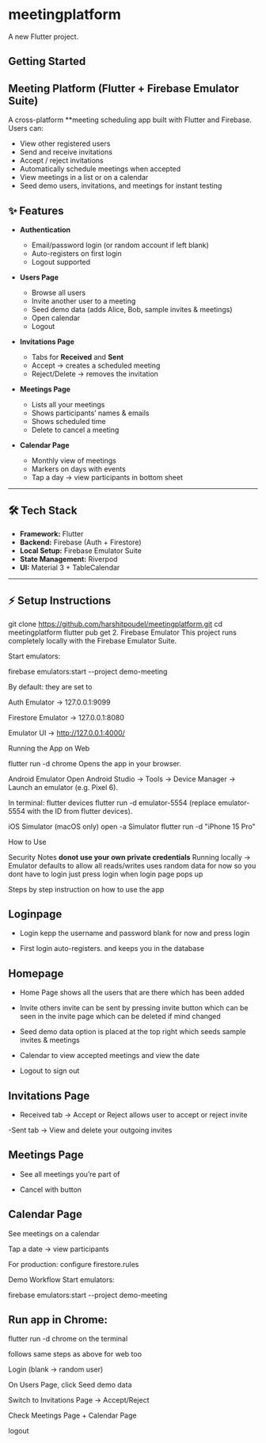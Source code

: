 # meetingplatform

A new Flutter project.

## Getting Started
## Meeting Platform (Flutter + Firebase Emulator Suite)

A cross-platform **meeting scheduling app  built with Flutter and Firebase.  
Users can:
- View other registered users
- Send and receive invitations
- Accept / reject invitations
- Automatically schedule meetings when accepted
- View meetings in a list or on a calendar
- Seed demo users, invitations, and meetings for instant testing

## ✨ Features

- **Authentication**
  - Email/password login (or random account if left blank)
  - Auto-registers on first login
  - Logout supported

- **Users Page**
  - Browse all users
  - Invite another user to a meeting
  - Seed demo data (adds Alice, Bob, sample invites & meetings)
  - Open calendar
  - Logout

- **Invitations Page**
  - Tabs for **Received** and **Sent**
  - Accept → creates a scheduled meeting
  - Reject/Delete → removes the invitation

- **Meetings Page**
  - Lists all your meetings
  - Shows participants’ names & emails
  - Shows scheduled time
  - Delete to cancel a meeting

- **Calendar Page**
  - Monthly view of meetings
  - Markers on days with events
  - Tap a day → view participants in bottom sheet

---

## 🛠 Tech Stack

- **Framework:** Flutter
- **Backend:** Firebase (Auth + Firestore)
- **Local Setup:** Firebase Emulator Suite
- **State Management:** Riverpod
- **UI:** Material 3 + TableCalendar

---

## ⚡ Setup Instructions

git clone https://github.com/harshitpoudel/meetingplatform.git
cd meetingplatform
flutter pub get
2. Firebase Emulator
This project runs completely locally with the Firebase Emulator Suite.

Start emulators:

firebase emulators:start --project demo-meeting

By default: they are set to

Auth Emulator → 127.0.0.1:9099

Firestore Emulator → 127.0.0.1:8080

Emulator UI → http://127.0.0.1:4000/

Running the App on
Web

flutter run -d chrome
Opens the app in your browser.

Android Emulator
Open Android Studio → Tools → Device Manager → Launch an emulator (e.g. Pixel 6).

In terminal:
flutter devices
flutter run -d emulator-5554
(replace emulator-5554 with the ID from flutter devices).

iOS Simulator (macOS only)
open -a Simulator
flutter run -d "iPhone 15 Pro" 


How to Use

Security Notes **donot use your own private credentials**
Running locally → Emulator defaults to allow all reads/writes uses random data for now 
so you dont have to login just press login when login page pops up

Steps by step instruction on how to use the app

## Loginpage

- Login kepp the username and password blank for now and press login 

- First login auto-registers. and keeps you in the database

## Homepage

- Home Page shows all the users that are there which has been added

- Invite others invite can be sent by pressing invite button which can be seen in the invite page which can be deleted if mind changed

- Seed demo data option is placed at the top right which seeds sample invites & meetings

- Calendar to view accepted meetings and view the date

- Logout to sign out

## Invitations Page

- Received tab → Accept or Reject allows user to accept or reject invite

-Sent tab → View and delete your outgoing invites

## Meetings Page

- See all meetings you’re part of

- Cancel with button

## Calendar Page

See meetings on a calendar

Tap a date → view participants


For production: configure firestore.rules

Demo Workflow
Start emulators:

firebase emulators:start --project demo-meeting

## Run app in Chrome:

flutter run -d chrome on the terminal 

follows same steps as above for web too

Login (blank → random user)

On Users Page, click Seed demo data

Switch to Invitations Page → Accept/Reject

Check Meetings Page + Calendar Page

logout


